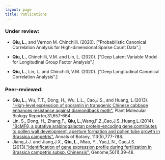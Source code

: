 ```yaml
---
layout: page
title: Publications
---
```




### Under review:

- **Qiu, L.**, and Vernon M. Chinchilli. (2020). ["Probabilistic Canonical Correlation Analysis for High-dimensional
Sparse Count Data".]

- **Qiu, L.**, Chinchilli, V.M. and Lin, L. (2020). ["Deep Latent Variable Model for Longitudinal Group Factor Analysis".]

- **Qiu, L.**, Lin, L. and Chinchilli, V.M.  (2020). ["Deep Longitudinal Canonical Correlation Analysis".]

### Peer-reviewed:

- **Qiu, L.**, Wu, T.T., Dong, H., Wu, L.L., Cao,J.S., and Huang, L.(2013). ["High-level expression of sporamin in transgenic Chinese cabbage enhances
resistance against diamondback moth".](https://link.springer.com/article/10.1007/s11105-012-0536-1) Plant Molecular Biology Reporter,31,657-664.
- Lin, S., Dong, H., Zhang,F., **Qiu, L.**,Wang,F.Z.,Cao,J.S.,Huang,L.(2014). ["BcMF8, a putative arabinogalactan protein-encoding gene,contributes to pollen
wall development, aperture formation and pollen tube growth in Brassica campetris".](https://academic.oup.com/aob/article/113/5/777/159963) Annals of Botany, 113(5),777-788.
- Jiang,J.J. and Jiang,J.X., **Qiu, L.**, Miao, Y., Yao,L.N., Cao,J.S.(2013).["Identification of gene expression profile during
fertilization in Brassica campetris subsp. Chinensis".](https://www.nrcresearchpress.com/doi/abs/10.1139/gen-2012-0088#.XrHFvC2ZPys) Genome,56(1),39-48.

